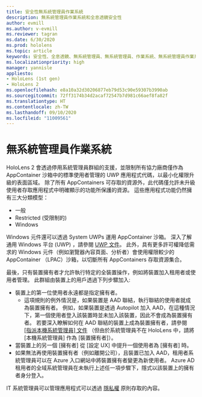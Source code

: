 ```yaml
---
title: 安全性無系統管理員作業系統
description: 無系統管理員作業系統和全息透鏡安全性
author: evmill
ms.author: v-evmill
ms.reviewer: tagran
ms.date: 6/30/2020
ms.prod: hololens
ms.topic: article
keywords: 安全性、全息透鏡、無系統管理員、無系統管理員、作業系統、無系統管理員作業系統、無系統管理員作業系統、無系統管理員作業系統、全息透鏡2、全息透鏡2 安全性，
ms.localizationpriority: high
manager: yannisle
appliesto:
- HoloLens (1st gen)
- HoloLens 2
ms.openlocfilehash: e8a10a32d30206877eb79d53c90e59307b3990ab
ms.sourcegitcommit: 72ff3174b34d2acaf72547b7d981c66aef8fa82f
ms.translationtype: HT
ms.contentlocale: zh-TW
ms.lasthandoff: 09/10/2020
ms.locfileid: "11009561"
---
```

# 無系統管理員作業系統

HoloLens 2 會透過停用系統管理員群組的支援，並限制所有協力廠商僅作為 AppContainer 沙箱中的標準使用者管理的 UWP 應用程式代碼，以最小化權限升級的表面區域。 除了所有 AppContainers 可存取的資源外，此代碼僅允許未升級使用者存取應用程式中明確顯示的功能所保護的資源。
這些應用程式功能仍然擁有三大分類模型：
  * 一般
  * Restricted (受限制的)
  * Windows

Windows 元件還可以透過 System UWPs 運用 AppContainer 沙箱。 深入了解通用 Windows 平台 (UWP) ，請參閱 [UWP 文件](https://docs.microsoft.com/windows/uwp/)。 此外，具有更多許可權降低需求的 Windows 元件（例如瀏覽器內容頁面、分析者）會使用權限較少的 AppContainer （LPAC）沙箱，以切斷所有 AppContainers 存取資源集合。

最後，只有裝置擁有者才允許執行特定的全裝置操作，例如將裝置加入租用者或使用者管理。 此群組由裝置上的用戶透過下列步驟加入:
  * 裝置上的第一位使用者永遠都是指定擁有者。 
    * 這項規則的例外情況是，如果裝置是 AAD 聯結，執行聯結的使用者就成為裝置擁有者。 例如，如果裝置是透過 Autopilot 加入 AAD，在這種情況下，第一個使用者登入該裝置時並未加入該裝置，因此不會成為裝置擁有者。 若要深入瞭解如何在 AAD 聯結的裝置上成為裝置擁有者，請參閱 [[指派本機系統管理員] 文件](https://docs.microsoft.com/azure/active-directory/devices/assign-local-admin) （但由於系統管理員不在 HoloLens 中，請將 [本機系統管理員] 作為 [裝置擁有者]）。
  * 當裝置上的另一個 [擁有者] 從 [設定 UX] 中提升一個使用者為 [擁有者] 時。
  * 如果無法再使用裝置擁有者（例如離開公司），且裝置已加入 AAD，租用者系統管理員可以在 Azure 入口網站中將裝置擁有者變更為新使用者。
Azure AD 租用者的全域系統管理員在未執行上述任一項步驟下，隱式以該裝置上的擁有者身分登入。 

IT 系統管理員可以管理應用程式可以透過 [隱私權](https://docs.microsoft.com/windows/client-management/mdm/policy-csp-privacy) 原則存取的內容。 
